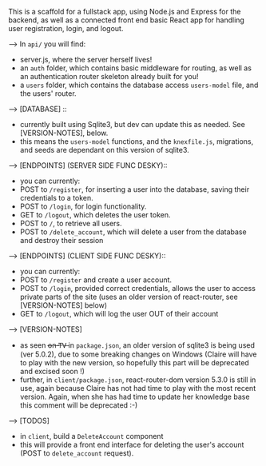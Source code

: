 This is a scaffold for a fullstack app, using Node.js and Express for the backend, as well as a connected front end basic React app for handling user registration, login, and logout.

--> In `api/` you will find:
- server.js, where the server herself lives!
- an `auth` folder, which contains basic middleware for routing, as well as an authentication router skeleton already built for you!
- a `users` folder, which contains the database access `users-model` file, and the users' router.

--> [DATABASE] ::
- currently built using Sqlite3, but dev can update this as needed. See [VERSION-NOTES], below.
- this means the `users-model` functions, and the `knexfile.js`, migrations, and seeds are dependant on this version of sqlite3. 

--> [ENDPOINTS] (SERVER SIDE FUNC DESKY)::
- you can currently:
- POST to `/register`, for inserting a user into the database, saving their credentials to a token.
- POST to `/login`, for login functionality.
- GET to `/logout`, which deletes the user token.
- POST to `/`, to retrieve all users.
- POST to `/delete_account`, which will delete a user from the database and destroy their session

--> [ENDPOINTS] (CLIENT SIDE FUNC DESKY)::
- you can currently:
- POST to `/register` and create a user account.
- POST to `/login`, provided correct credentials, allows the user to access private parts of the site (uses an older version of react-router, see [VERSION-NOTES] below)
- GET to `/logout`, which will log the user OUT of their account

--> [VERSION-NOTES]
- as seen o̶n̶ T̶V̶  in `package.json`, an older version of sqlite3 is being used (ver 5.0.2), due to some breaking changes on Windows (Claire will have to play with the new version, so hopefully this part will be deprecated and excised soon !)
- further, in `client/package.json`, react-router-dom version 5.3.0 is still in use, again because Claire has not had time to play with the most recent version. Again, when she has had time to update her knowledge base this comment will be deprecated :-) 

--> [TODOS]
- in `client`, build a `DeleteAccount` component
- this will provide a front end interface for deleting the user's account (POST to `delete_account` request).